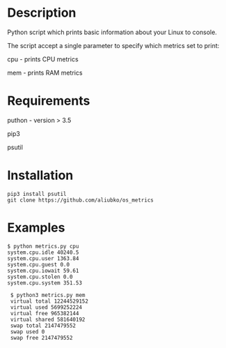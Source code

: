 # Description
Python script which prints basic information about your Linux  to console.

The script accept a single parameter to specify which metrics set to print:

  cpu - prints CPU metrics

  mem - prints RAM metrics
  
  # Requirements
  
  puthon - version > 3.5

  pip3

  psutil
  
  # Installation
    pip3 install psutil
    git clone https://github.com/aliubko/os_metrics
    

  # Examples
  
  ```
  $ python metrics.py cpu
  system.cpu.idle 40240.5
  system.cpu.user 1363.84
  system.cpu.guest 0.0
  system.cpu.iowait 59.61
  system.cpu.stolen 0.0
  system.cpu.system 351.53

```

```
 $ python3 metrics.py mem
 virtual total 12244529152
 virtual used 5699252224
 virtual free 965382144
 virtual shared 581640192
 swap total 2147479552
 swap used 0
 swap free 2147479552
```

